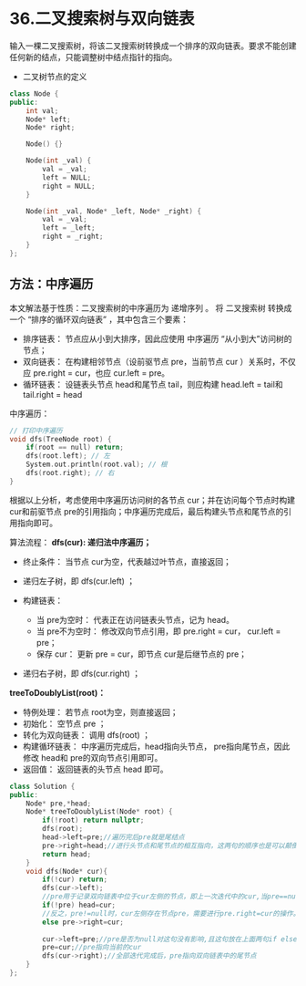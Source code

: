 # 36.二叉搜索树与双向链表

输入一棵二叉搜索树，将该二叉搜索树转换成一个排序的双向链表。要求不能创建任何新的结点，只能调整树中结点指针的指向。

- 二叉树节点的定义

```C++
class Node {
public:
    int val;
    Node* left;
    Node* right;

    Node() {}

    Node(int _val) {
        val = _val;
        left = NULL;
        right = NULL;
    }

    Node(int _val, Node* _left, Node* _right) {
        val = _val;
        left = _left;
        right = _right;
    }
};
```



## 方法：中序遍历

本文解法基于性质：二叉搜索树的中序遍历为 递增序列 。
将 二叉搜索树 转换成一个 “排序的循环双向链表” ，其中包含三个要素：

- 排序链表： 节点应从小到大排序，因此应使用 中序遍历 “从小到大”访问树的节点；
- 双向链表： 在构建相邻节点（设前驱节点 pre，当前节点 cur ）关系时，不仅应 pre.right = cur，也应 cur.left = pre。
- 循环链表： 设链表头节点 head和尾节点 tail，则应构建 head.left = tail和 tail.right = head

中序遍历：

```C++
// 打印中序遍历
void dfs(TreeNode root) {
    if(root == null) return;
    dfs(root.left); // 左
    System.out.println(root.val); // 根
    dfs(root.right); // 右
}
```

根据以上分析，考虑使用中序遍历访问树的各节点 cur；并在访问每个节点时构建 cur和前驱节点 pre的引用指向；中序遍历完成后，最后构建头节点和尾节点的引用指向即可。

算法流程：
**dfs(cur): 递归法中序遍历；**

- 终止条件： 当节点 cur为空，代表越过叶节点，直接返回；
- 递归左子树，即 dfs(cur.left) ；
- 构建链表：
  - 当 pre为空时： 代表正在访问链表头节点，记为 head。
  - 当 pre不为空时： 修改双向节点引用，即 pre.right = cur， cur.left = pre；
  - 保存 cur： 更新 pre = cur，即节点 cur是后继节点的 pre；

- 递归右子树，即 dfs(cur.right) ；

**treeToDoublyList(root)：**

- 特例处理： 若节点 root为空，则直接返回；
- 初始化： 空节点 pre ；
- 转化为双向链表： 调用 dfs(root) ；
- 构建循环链表： 中序遍历完成后，head指向头节点， pre指向尾节点，因此修改 head和 pre的双向节点引用即可。
- 返回值： 返回链表的头节点 head 即可。



```C++
class Solution {
public:
    Node* pre,*head;
    Node* treeToDoublyList(Node* root) {
        if(!root) return nullptr;
        dfs(root);
        head->left=pre;//遍历完后pre就是尾结点
        pre->right=head;//进行头节点和尾节点的相互指向，这两句的顺序也是可以颠倒的
        return head;        
    }
    void dfs(Node* cur){
        if(!cur) return;
        dfs(cur->left);
        //pre用于记录双向链表中位于cur左侧的节点，即上一次迭代中的cur,当pre==null时，cur左侧没有节点,即此时cur为双向链表中的头节点
        if(!pre) head=cur;
        //反之，pre!=null时，cur左侧存在节点pre，需要进行pre.right=cur的操作。
        else pre->right=cur;
        
        cur->left=pre;//pre是否为null对这句没有影响,且这句放在上面两句if else之前也是可以的。
        pre=cur;//pre指向当前的cur
        dfs(cur->right);//全部迭代完成后，pre指向双向链表中的尾节点
    }
};
```


